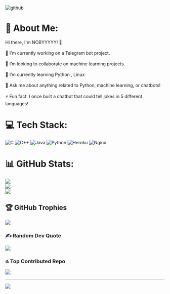 ![github](https://github.com/Noby007/nobyhckingtools/assets/87512608/e36988f2-15ac-4e4c-8525-fa8d8ec13a2e)
# 💫 About Me:
Hi there, I'm NOBYYYYY! 👋<br><br>🤖 I'm currently working on a Telegram bot project.<br><br>👯 I’m looking to collaborate on machine learning projects.<br><br>🌱 I’m currently learning Python , Linux<br><br>💬 Ask me about anything related to Python, machine learning, or chatbots!<br><br>⚡ Fun fact: I once built a chatbot that could tell jokes in 5 different languages!


# 💻 Tech Stack:
![C](https://img.shields.io/badge/c-%2300599C.svg?style=plastic&logo=c&logoColor=white) ![C++](https://img.shields.io/badge/c++-%2300599C.svg?style=plastic&logo=c%2B%2B&logoColor=white) ![Java](https://img.shields.io/badge/java-%23ED8B00.svg?style=plastic&logo=openjdk&logoColor=white) ![Python](https://img.shields.io/badge/python-3670A0?style=plastic&logo=python&logoColor=ffdd54) ![Heroku](https://img.shields.io/badge/heroku-%23430098.svg?style=plastic&logo=heroku&logoColor=white) ![Nginx](https://img.shields.io/badge/nginx-%23009639.svg?style=plastic&logo=nginx&logoColor=white)
# 📊 GitHub Stats:
![](https://github-readme-stats.vercel.app/api?username=Noby007&theme=dark&hide_border=false&include_all_commits=true&count_private=true)<br/>
![](https://github-readme-streak-stats.herokuapp.com/?user=Noby007&theme=dark&hide_border=false)<br/>
![](https://github-readme-stats.vercel.app/api/top-langs/?username=Noby007&theme=dark&hide_border=false&include_all_commits=true&count_private=true&layout=compact)

## 🏆 GitHub Trophies
![](https://github-profile-trophy.vercel.app/?username=Noby007&theme=radical&no-frame=false&no-bg=true&margin-w=4)

### ✍️ Random Dev Quote
![](https://quotes-github-readme.vercel.app/api?type=horizontal&theme=tokyonight)

### 🔝 Top Contributed Repo
![](https://github-contributor-stats.vercel.app/api?username=Noby007&limit=5&theme=dark&combine_all_yearly_contributions=true)

---
[![](https://visitcount.itsvg.in/api?id=Noby007&icon=0&color=3)](https://visitcount.itsvg.in)


